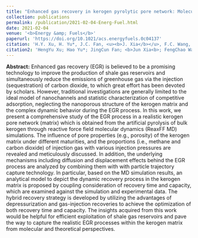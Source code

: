 ```yaml
---
title: "Enhanced gas recovery in kerogen pyrolytic pore network: Molecular simulations and theoretical analysis"
collection: publications
permalink: /publication/2021-02-04-Energ-Fuel.html
date: 2021-02-04
venue: '<b>Energy &amp; Fuels</b>'
paperurl: 'https://doi.org/10.1021/acs.energyfuels.0c04137'
citation: 'H.Y. Xu, H. Yu*, J.C. Fan, <u><b>J. Xia</b></u>, F.C. Wang, and H.A. Wu. Enhanced gas recovery in kerogen pyrolytic pore network: Molecular simulations and theoretical analysis. <i>Energy &amp; Fuels</i>, 2021, 35(3): 2253–2267.'
citation2: 'HengYu Xu; Hao Yu*; JingCun Fan; <b>Jun Xia<b>; FengChao Wang; HengAn Wu; Enhanced gas recovery in kerogen pyrolytic pore network: Molecular simulations and theoretical analysis, <i>Energy &amp; Fuels</i>, 2021, 35(3): 2253–2267.'
---
```


**Abstract:** Enhanced gas recovery (EGR) is believed to be a promising technology to improve the production of shale gas reservoirs and simultaneously reduce the emissions of greenhouse gas via the injection (sequestration) of carbon dioxide, to which great effort has been devoted by scholars. However, traditional investigations are generally limited to the ideal model of nanochannels and statistic characterization of competitive adsorption, neglecting the nanoporous structure of the kerogen matrix and the complex dynamic behavior during the EGR process. In this work, we present a comprehensive study of the EGR process in a realistic kerogen pore network (matrix) which is obtained from the artificial pyrolysis of bulk kerogen through reactive force field molecular dynamics (ReaxFF MD) simulations. The influence of pore properties (e.g., porosity) of the kerogen matrix under different maturities, and the proportions (i.e., methane and carbon dioxide) of injection gas with various injection pressures are revealed and meticulously discussed. In addition, the underlying mechanisms including diffusion and displacement effects behind the EGR process are analyzed by combining them with with particle trajectory capture technology. In particular, based on the MD simulation results, an analytical model to depict the dynamic recovery process in the kerogen matrix is proposed by coupling consideration of recovery time and capacity, which are examined against the simulation and experimental data. The hybrid recovery strategy is developed by utilizing the advantages of depressurization and gas-injection recoveries to achieve the optimization of both recovery time and capacity. The insights acquired from this work would be helpful for efficient exploitation of shale gas reservoirs and pave the way to capture the realistic EGR processes within the kerogen matrix from molecular and theoretical perspectives.
